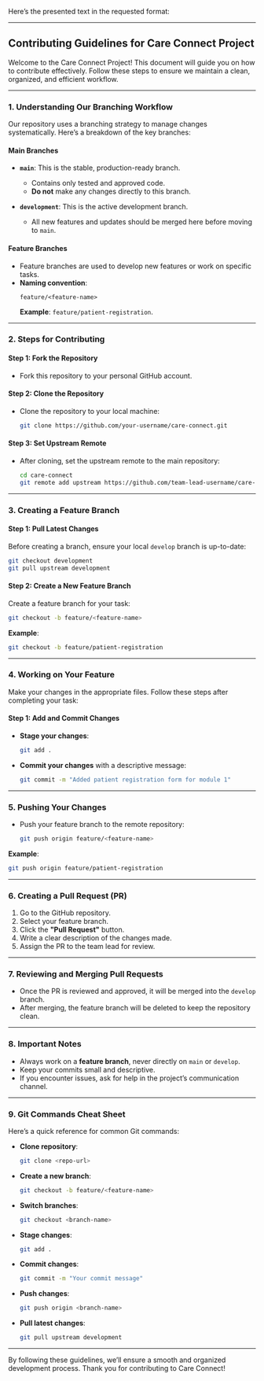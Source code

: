 Here’s the presented text in the requested format:

---

## **Contributing Guidelines for Care Connect Project**

Welcome to the Care Connect Project! This document will guide you on how to contribute effectively. Follow these steps to ensure we maintain a clean, organized, and efficient workflow.

---

### **1. Understanding Our Branching Workflow**

Our repository uses a branching strategy to manage changes systematically. Here’s a breakdown of the key branches:

#### **Main Branches**
- **`main`**: This is the stable, production-ready branch.
  - Contains only tested and approved code.
  - **Do not** make any changes directly to this branch.

- **`development`**: This is the active development branch.
  - All new features and updates should be merged here before moving to `main`.

#### **Feature Branches**
- Feature branches are used to develop new features or work on specific tasks.
- **Naming convention**:  
  ```plaintext
  feature/<feature-name>
  ```
  **Example**: `feature/patient-registration`.

---

### **2. Steps for Contributing**

#### **Step 1: Fork the Repository**
- Fork this repository to your personal GitHub account.

#### **Step 2: Clone the Repository**
- Clone the repository to your local machine:
  ```bash
  git clone https://github.com/your-username/care-connect.git
  ```

#### **Step 3: Set Upstream Remote**
- After cloning, set the upstream remote to the main repository:
  ```bash
  cd care-connect
  git remote add upstream https://github.com/team-lead-username/care-connect.git
  ```

---

### **3. Creating a Feature Branch**

#### **Step 1: Pull Latest Changes**
Before creating a branch, ensure your local `develop` branch is up-to-date:
```bash
git checkout development
git pull upstream development
```

#### **Step 2: Create a New Feature Branch**
Create a feature branch for your task:
```bash
git checkout -b feature/<feature-name>
```
**Example**:
```bash
git checkout -b feature/patient-registration
```

---

### **4. Working on Your Feature**

Make your changes in the appropriate files. Follow these steps after completing your task:

#### **Step 1: Add and Commit Changes**
- **Stage your changes**:
  ```bash
  git add .
  ```
- **Commit your changes** with a descriptive message:
  ```bash
  git commit -m "Added patient registration form for module 1"
  ```

---

### **5. Pushing Your Changes**
- Push your feature branch to the remote repository:
  ```bash
  git push origin feature/<feature-name>
  ```
**Example**:
```bash
git push origin feature/patient-registration
```

---

### **6. Creating a Pull Request (PR)**

1. Go to the GitHub repository.
2. Select your feature branch.
3. Click the **"Pull Request"** button.
4. Write a clear description of the changes made.
5. Assign the PR to the team lead for review.

---

### **7. Reviewing and Merging Pull Requests**

- Once the PR is reviewed and approved, it will be merged into the `develop` branch.
- After merging, the feature branch will be deleted to keep the repository clean.

---

### **8. Important Notes**

- Always work on a **feature branch**, never directly on `main` or `develop`.
- Keep your commits small and descriptive.
- If you encounter issues, ask for help in the project’s communication channel.

---

### **9. Git Commands Cheat Sheet**

Here’s a quick reference for common Git commands:

- **Clone repository**:
  ```bash
  git clone <repo-url>
  ```

- **Create a new branch**:
  ```bash
  git checkout -b feature/<feature-name>
  ```

- **Switch branches**:
  ```bash
  git checkout <branch-name>
  ```

- **Stage changes**:
  ```bash
  git add .
  ```

- **Commit changes**:
  ```bash
  git commit -m "Your commit message"
  ```

- **Push changes**:
  ```bash
  git push origin <branch-name>
  ```

- **Pull latest changes**:
  ```bash
  git pull upstream development
  ```

---

By following these guidelines, we’ll ensure a smooth and organized development process. Thank you for contributing to Care Connect!
